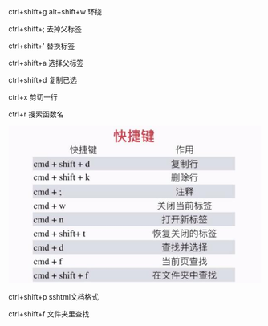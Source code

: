 ctrl+shift+g    alt+shift+w    环绕

ctrl+shift+;    去掉父标签

ctrl+shift+'    替换标签

ctrl+shift+a    选择父标签

ctrl+shift+d    复制已选

ctrl+x    剪切一行

ctrl+r    搜索函数名

![](/assets/360截图20171027131436682.jpg)

ctrl+shift+p    sshtml文档格式

ctrl+shift+f    文件夹里查找